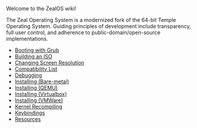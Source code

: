Welcome to the ZealOS wiki!

The Zeal Operating System is a modernized fork of the 64-bit Temple Operating System. Guiding principles of development include transparency, full user control, and adherence to public-domain/open-source implementations.

- [Booting with Grub](Booting-with-Grub)
- [Building an ISO](Building-an-ISO)
- [Changing Screen Resolution](Changing-Screen-Resolution)
- [Compatibility List](Compatibility-List)
- [Debugging](Debugging)
- [Installing (Bare-metal)](Installing-(Bare%E2%80%90metal))
- [Installing (QEMU)](Installing-(QEMU))
- [Installing (Virtualbox)](Installing-(Virtualbox))
- [Installing (VMWare)](Installing-(VMWare))
- [Kernel Recompiling](Kernel-Recompiling)
- [Keybindings](Keybindings)
- [Resources](Resources)
